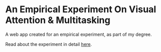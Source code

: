 # An Empirical Experiment On Visual Attention & Multitasking 
A web app created for an empirical experiment, as part of my degree. 

Read about the experiment in detail [here](https://uclic.ucl.ac.uk/content/2-study/4-current-taught-course/1-distinction-projects/14-20/shi_junge_2020.pdf).
